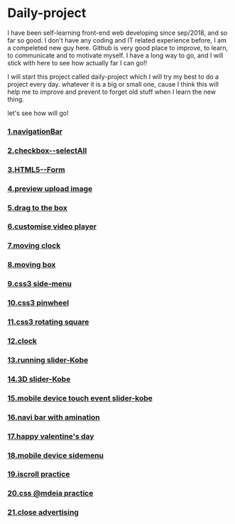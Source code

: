 # Daily-project
I have been self-learning front-end web developing since sep/2018, and so far so good. I don't have any coding and IT related experience before, I am a compeleted new guy here. Github is very good place to improve, to learn, to communicate and to motivate myself. I have a long way to go, and I will stick with here to see how actually far I can go!!

I will start this project called daily-project which I will try my best to do a project every day. whatever it is a big or small one, cause I think this will help me to improve and prevent to forget old stuff when I learn the new thing.

let's see how will go!
<h3><a href="https://zodiacfly.github.io/Daily-project/naviTab/index.html">1.navigationBar</a></h3>
<h3><a href="https://zodiacfly.github.io/Daily-project/checkbox/index.html">2.checkbox--selectAll</a></h3>
<h3><a href="https://zodiacfly.github.io/Daily-project/html5form/index.html">3.HTML5--Form</a></h3>
<h3><a href="https://zodiacfly.github.io/Daily-project/previewImg/index.html">4.preview upload image</a></h3>
<h3><a href="https://zodiacfly.github.io/Daily-project/dragToTheBox/index.html">5.drag to the box</a></h3>
<h3><a href="https://zodiacfly.github.io/Daily-project/customVideoPlayer/index.html">6.customise video player</a></h3>
<h3><a href="https://zodiacfly.github.io/Daily-project/movingClock/index.html">7.moving clock</a></h3>
<h3><a href="https://zodiacfly.github.io/Daily-project/movingBox/index.html">8.moving box</a></h3>
<h3><a href="https://zodiacfly.github.io/Daily-project/css3Menu/index.html">9.css3 side-menu</a></h3>
<h3><a href="https://zodiacfly.github.io/Daily-project/css3Pinwheel/index.html">10.css3 pinwheel</a></h3>
<h3><a href="https://zodiacfly.github.io/Daily-project/css3RotatingSquare/index.html">11.css3 rotating square</a></h3>
<h3><a href="https://zodiacfly.github.io/Daily-project/clock/index.html">12.clock</a></h3>
<h3><a href="https://zodiacfly.github.io/Daily-project/css3RunningSlider/index.html">13.running slider-Kobe</a></h3>
<h3><a href="https://zodiacfly.github.io/Daily-project/3Dslider/index.html">14.3D slider-Kobe</a></h3>
<h3><a href="https://zodiacfly.github.io/Daily-project/touchEventSlider/index.html">15.mobile device touch event slider-kobe</a></h3>
<h3><a href="https://zodiacfly.github.io/Daily-project/naviBarAmination/index.html">16.navi bar with amination</a></h3>
<h3><a href="https://zodiacfly.github.io/Daily-project/valentinesDay/index.html">17.happy valentine's day</a></h3>
<h3><a href="https://zodiacfly.github.io/Daily-project/sidemenuTouchMove/index.html">18.mobile device sidemenu</a></h3>
<h3><a href="https://zodiacfly.github.io/Daily-project/iscrollPractice/index.html">19.iscroll practice</a></h3>
<h3><a href="https://zodiacfly.github.io/Daily-project/@mediaScreen/index.html">20.css @mdeia practice</a></h3>
<h3><a href="https://zodiacfly.github.io/Daily-project/closeAdvertising/index.html">21.close advertising</a></h3>

